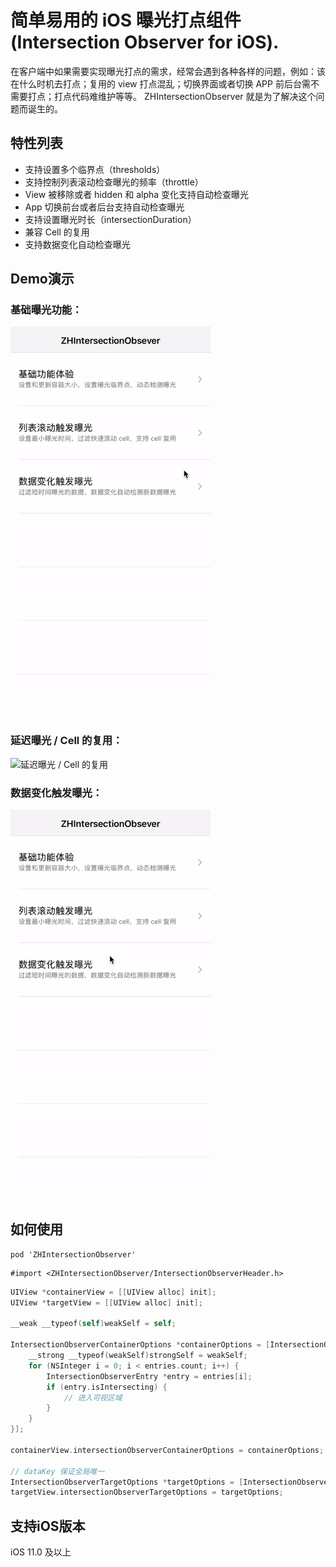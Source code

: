 # 简单易用的 iOS 曝光打点组件 (Intersection Observer for iOS).
在客户端中如果需要实现曝光打点的需求，经常会遇到各种各样的问题，例如：该在什么时机去打点；复用的 view 打点混乱；切换界面或者切换 APP 前后台需不需要打点；打点代码难维护等等。 ZHIntersectionObserver 就是为了解决这个问题而诞生的。

## 特性列表

- 支持设置多个临界点（thresholds）
- 支持控制列表滚动检查曝光的频率（throttle）
- View 被移除或者 hidden 和 alpha 变化支持自动检查曝光
- App 切换前台或者后台支持自动检查曝光
- 支持设置曝光时长（intersectionDuration）
- 兼容 Cell 的复用
- 支持数据变化自动检查曝光

## Demo演示

### 基础曝光功能：

<img src="/images/intersection_observer_1.gif" alt="基础曝光功能" width="320"/>

### 延迟曝光 / Cell 的复用：

<img src="/images/intersection_observer_2.gif" alt="延迟曝光 / Cell 的复用" width="320"/>

### 数据变化触发曝光：

<img src="/images/intersection_observer_3.gif" alt="数据变化触发曝光" width="320"/>

## 如何使用
```
pod 'ZHIntersectionObserver'
```
```
#import <ZHIntersectionObserver/IntersectionObserverHeader.h>
```
```Objective-C
UIView *containerView = [[UIView alloc] init];
UIView *targetView = [[UIView alloc] init];

__weak __typeof(self)weakSelf = self;

IntersectionObserverContainerOptions *containerOptions = [IntersectionObserverContainerOptions initOptionsWithScope:@"Example1" rootMargin:UIEdgeInsetsMake(CGRectGetMaxY(self.navigationController.navigationBar.frame), 0, 0, 0) thresholds:@[1] intersectionDuration:300 callback:^(NSString * _Nonnull scope, NSArray<IntersectionObserverEntry *> * _Nonnull entries) {
    __strong __typeof(weakSelf)strongSelf = weakSelf;
    for (NSInteger i = 0; i < entries.count; i++) {
        IntersectionObserverEntry *entry = entries[i];
        if (entry.isIntersecting) {
            // 进入可视区域
        }
    }
}];

containerView.intersectionObserverContainerOptions = containerOptions;

// dataKey 保证全局唯一
IntersectionObserverTargetOptions *targetOptions = [IntersectionObserverTargetOptions initOptionsWithScope:@"Example1" dataKey:@"DataKeyID"];
targetView.intersectionObserverTargetOptions = targetOptions;
```

## 支持iOS版本

iOS 11.0 及以上
